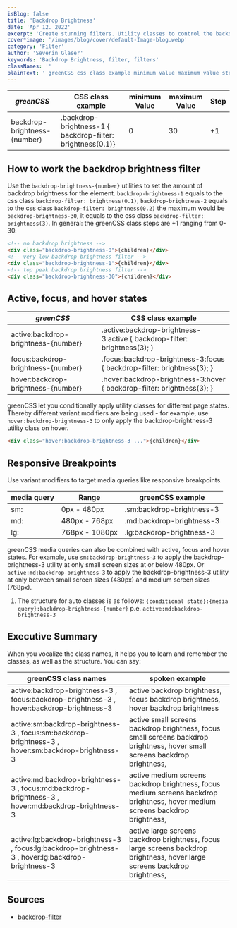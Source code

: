 ```yaml
---
isBlog: false
title: 'Backdrop Brightness'
date: 'Apr 12. 2022'
excerpt: 'Create stunning filters. Utility classes to control the backdrop brightness.'
cover*image: '/images/blog/cover/default-Image-blog.webp'
category: 'Filter'
author: 'Severin Glaser'
keywords: 'Backdrop Brightness, filter, filters'
classNames: ''
plainText: ' greenCSS css class example minimum value maximum value step backdrop-brightness number backdrop-brightness-1 backdrop-filter: brightness 0 1 0 30 +1 how to work the backdrop brightness filter use the `backdrop-brightness number ` utilities to set the amount of backdrop brightness for the element `backdrop-brightness-1` equals to the css class `backdrop-filter: brightness 0 1 ` `backdrop-brightness-2` equals to the css class `backdrop-filter: brightness 0 2 ` the maximum would be `backdrop-brightness-30` it equals to the css class `backdrop-filter: brightness 3 ` in general: the greenCSS class steps are +1 ranging from 0-30  active focus and hover states greenCSS css class example active:backdrop-brightness number active :backdrop-brightness-3:active backdrop-filter: brightness 3 ; focus:backdrop-brightness number focus :backdrop-brightness-3:focus backdrop-filter: brightness 3 ; hover:backdrop-brightness number hover :backdrop-brightness-3:hover backdrop-filter: brightness 3 ; greenCSS let you conditionally apply utility classes for different page states thereby different variant modifiers are being used for example use `hover:backdrop-brightness-3` to only apply the backdrop-brightness-3 utility class on hover  responsive breakpoints use variant modifiers to target media queries like responsive breakpoints media query range greenCSS example sm: 0px 480px sm:backdrop-brightness-3 md: 480px 768px md:backdrop-brightness-3 lg: 768px 1080px lg:backdrop-brightness-3 greenCSS media queries can also be combined with active focus and hover states for example use `sm:backdrop-brightness-3` to apply the backdrop-brightness-3 utility at only small screen sizes at or below 480px or `active:md:backdrop-brightness-3` to apply the backdrop-brightness-3 utility at only between small screen sizes 480px and medium screen sizes 768px 1 the structure for auto classes is as follows: ` conditional state : media query :backdrop-brightness number ` p e `active:md:backdrop-brightness-3` executive summary when you vocalize the class names it helps you to learn and remember the classes as well as the structure you can say: greenCSS class names spoken example active:backdrop-brightness-3 focus:backdrop-brightness-3 hover:backdrop-brightness-3 active backdrop brightness focus backdrop brightness hover backdrop brightness active:sm:backdrop-brightness-3 focus:sm:backdrop-brightness-3 hover:sm:backdrop-brightness-3 active small screens backdrop brightness focus small screens backdrop brightness hover small screens backdrop brightness active:md:backdrop-brightness-3 focus:md:backdrop-brightness-3 hover:md:backdrop-brightness-3 active medium screens backdrop brightness focus medium screens backdrop brightness hover medium screens backdrop brightness active:lg:backdrop-brightness-3 focus:lg:backdrop-brightness-3 hover:lg:backdrop-brightness-3 active large screens backdrop brightness focus large screens backdrop brightness hover large screens backdrop brightness sources backdrop-filter https: developer mozilla org en-us docs web css backdrop-filter '
---
```


| _greenCSS_                   | CSS class example                                          | minimum Value | maximum Value | Step |
| ---------------------------- | ---------------------------------------------------------- | ------------- | ------------- | ---- |
| backdrop-brightness-{number} | .backdrop-brightness-1 { backdrop-filter: brightness(0.1)} | 0             | 30            | +1   |

## How to work the backdrop brightness filter

Use the `backdrop-brightness-{number}` utilities to set the amount of backdrop brightness for the element. `backdrop-brightness-1` equals to the css class `backdrop-filter: brightness(0.1)`, `backdrop-brightness-2` equals to the css class `backdrop-filter: brightness(0.2)` the maximum would be `backdrop-brightness-30`, it equals to the css class `backdrop-filter: brightness(3)`. In general: the greenCSS class steps are +1 ranging from 0-30.

```html
<!-- no backdrop brightness -->
<div class="backdrop-brightness-0">{children}</div>
<!-- very low backdrop brightness filter -->
<div class="backdrop-brightness-1">{children}</div>
<!-- top peak backdrop brightness filter -->
<div class="backdrop-brightness-30">{children}</div>
```

## Active, focus, and hover states

| _greenCSS_                          | CSS class example                                                         |
| ----------------------------------- | ------------------------------------------------------------------------- |
| active:backdrop-brightness-{number} | .active\:backdrop-brightness-3:active { backdrop-filter: brightness(3); } |
| focus:backdrop-brightness-{number}  | .focus\:backdrop-brightness-3:focus { backdrop-filter: brightness(3); }   |
| hover:backdrop-brightness-{number}  | .hover\:backdrop-brightness-3:hover { backdrop-filter: brightness(3); }   |

greenCSS let you conditionally apply utility classes for different page states. Thereby different variant modifiers are being used - for example, use `hover:backdrop-brightness-3` to only apply the backdrop-brightness-3 utility class on hover.

```html
<div class="hover:backdrop-brightness-3 ...">{children}</div>
```

## Responsive Breakpoints

Use variant modifiers to target media queries like responsive breakpoints.

| media query | Range          | greenCSS example          |
| ----------- | -------------- | ------------------------- |
| sm:         | 0px - 480px    | .sm:backdrop-brightness-3 |
| md:         | 480px - 768px  | .md:backdrop-brightness-3 |
| lg:         | 768px - 1080px | .lg:backdrop-brightness-3 |

greenCSS media queries can also be combined with active, focus and hover states. For example, use `sm:backdrop-brightness-3` to apply the backdrop-brightness-3 utility at only small screen sizes at or below 480px. Or `active:md:backdrop-brightness-3` to apply the backdrop-brightness-3 utility at only between small screen sizes (480px) and medium screen sizes (768px).

1. The structure for auto classes is as follows: `{conditional state}:{media query}:backdrop-brightness-{number}` p.e. `active:md:backdrop-brightness-3`

## Executive Summary

When you vocalize the class names, it helps you to learn and remember the classes, as well as the structure. You can say:

| greenCSS class names                                                                              | spoken example                                                                                                                 |
| ------------------------------------------------------------------------------------------------- | ------------------------------------------------------------------------------------------------------------------------------ |
| active:backdrop-brightness-3 , focus:backdrop-brightness-3 , hover:backdrop-brightness-3          | active backdrop brightness, focus backdrop brightness, hover backdrop brightness                                               |
| active:sm:backdrop-brightness-3 , focus:sm:backdrop-brightness-3 , hover:sm:backdrop-brightness-3 | active small screens backdrop brightness, focus small screens backdrop brightness, hover small screens backdrop brightness,    |
| active:md:backdrop-brightness-3 , focus:md:backdrop-brightness-3 , hover:md:backdrop-brightness-3 | active medium screens backdrop brightness, focus medium screens backdrop brightness, hover medium screens backdrop brightness, |
| active:lg:backdrop-brightness-3 , focus:lg:backdrop-brightness-3 , hover:lg:backdrop-brightness-3 | active large screens backdrop brightness, focus large screens backdrop brightness, hover large screens backdrop brightness,    |

## Sources

- [backdrop-filter](https://developer.mozilla.org/en-US/docs/Web/CSS/backdrop-filter)
